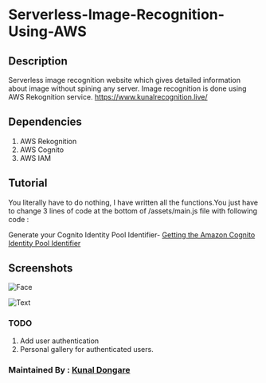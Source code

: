 # Serverless-Image-Recognition-Using-AWS

## Description

Serverless image recognition website which gives detailed information about image without spining any server.
Image recognition is done using AWS Rekognition service.
https://www.kunalrecognition.live/

## Dependencies

1. AWS Rekognition
2. AWS Cognito
3. AWS IAM

## Tutorial

You literally have to do nothing, I have written all the functions.You just have to change 3 lines of code at the bottom of /assets/main.js file with following code :

Generate your Cognito Identity Pool Identifier-
[Getting the Amazon Cognito Identity Pool Identifier](https://docs.aws.amazon.com/rekognition/latest/dg/image-bytes-javascript.html#image-bytes-javascript-auth)

## Screenshots

![Face](https://github.com/nastyzera/Serverless-Image-Recognition-Using-AWS/raw/master/Screenshots/face.jpg)

![Text](https://github.com/nastyzera/Serverless-Image-Recognition-Using-AWS/raw/master/Screenshots/text.jpg)

### TODO
1. Add user authentication
2. Personal gallery for authenticated users.

### Maintained By : [Kunal Dongare](https://github.com/nastyzera)
